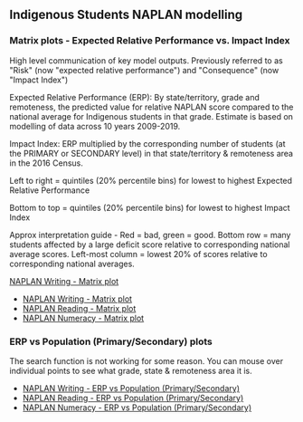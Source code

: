 ## Indigenous Students NAPLAN modelling

### Matrix plots - Expected Relative Performance vs. Impact Index

High level communication of key model outputs. Previously referred to as "Risk" (now "expected relative performance") and "Consequence" (now "Impact Index")

Expected Relative Performance (ERP): By state/territory, grade and remoteness, the predicted value for relative NAPLAN score compared to the national average for Indigenous students in that grade. Estimate is based on modelling of data across 10 years 2009-2019.

Impact Index: ERP multiplied by the corresponding number of students (at the PRIMARY or SECONDARY level) in that state/territory & remoteness area in the 2016 Census.

Left to right = quintiles (20% percentile bins) for lowest to highest Expected Relative Performance

Bottom to top = quintiles (20% percentile bins) for lowest to highest Impact Index

Approx interpretation guide - Red = bad, green = good. Bottom row = many students affected by a large deficit score relative to corresponding national average scores. Left-most column = lowest 20% of scores relative to corresponding national averages.

<a href="https://github.com/of2/NAPLAN-plots-demo/writing_matrix_plot.html" title="NAPLAN Writing - Matrix plot">NAPLAN Writing - Matrix plot</a>

* [NAPLAN Writing - Matrix plot](writing_matrix_plot.html)
* [NAPLAN Reading - Matrix plot](https://github.com/of2/NAPLAN-plots-demo/reading_matrix_plot.html)
* [NAPLAN Numeracy - Matrix plot](https://github.com/of2/NAPLAN-plots-demo/numeracy_matrix_plot.html)





### ERP vs Population (Primary/Secondary) plots

The search function is not working for some reason. You can mouse over individual points to see what grade, state & remoteness area it is.

* [NAPLAN Writing - ERP vs Population (Primary/Secondary)](https://github.com/of2/NAPLAN-plots-demo/writing_emms_plot.html)
* [NAPLAN Reading - ERP vs Population (Primary/Secondary)](https://github.com/of2/NAPLAN-plots-demo/reading_emms_plot.html)
* [NAPLAN Numeracy - ERP vs Population (Primary/Secondary)](https://github.com/of2/NAPLAN-plots-demo/numeracy_emms_plot.html)

